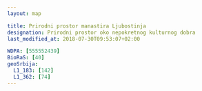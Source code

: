 ```yaml
---
layout: map

title: Prirodni prostor manastira Ljubostinja
designation: Prirodni prostor oko nepokretnog kulturnog dobra
last_modified_at: 2018-07-30T09:53:07+02:00

WDPA: [555552439]
BioRaS: [40]
geoSrbija:
  L1_183: [142]
  L1_362: [74]
---
```

